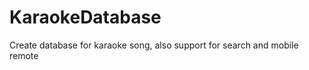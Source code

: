 KaraokeDatabase
===============

Create database for karaoke song, also support for search and mobile remote
